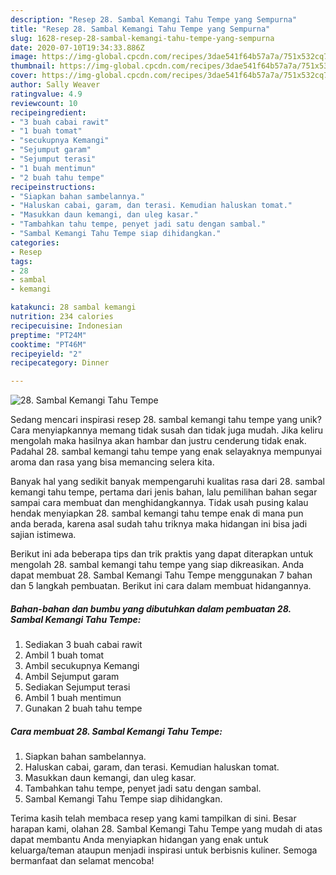 ```yaml
---
description: "Resep 28. Sambal Kemangi Tahu Tempe yang Sempurna"
title: "Resep 28. Sambal Kemangi Tahu Tempe yang Sempurna"
slug: 1628-resep-28-sambal-kemangi-tahu-tempe-yang-sempurna
date: 2020-07-10T19:34:33.886Z
image: https://img-global.cpcdn.com/recipes/3dae541f64b57a7a/751x532cq70/28-sambal-kemangi-tahu-tempe-foto-resep-utama.jpg
thumbnail: https://img-global.cpcdn.com/recipes/3dae541f64b57a7a/751x532cq70/28-sambal-kemangi-tahu-tempe-foto-resep-utama.jpg
cover: https://img-global.cpcdn.com/recipes/3dae541f64b57a7a/751x532cq70/28-sambal-kemangi-tahu-tempe-foto-resep-utama.jpg
author: Sally Weaver
ratingvalue: 4.9
reviewcount: 10
recipeingredient:
- "3 buah cabai rawit"
- "1 buah tomat"
- "secukupnya Kemangi"
- "Sejumput garam"
- "Sejumput terasi"
- "1 buah mentimun"
- "2 buah tahu tempe"
recipeinstructions:
- "Siapkan bahan sambelannya."
- "Haluskan cabai, garam, dan terasi. Kemudian haluskan tomat."
- "Masukkan daun kemangi, dan uleg kasar."
- "Tambahkan tahu tempe, penyet jadi satu dengan sambal."
- "Sambal Kemangi Tahu Tempe siap dihidangkan."
categories:
- Resep
tags:
- 28
- sambal
- kemangi

katakunci: 28 sambal kemangi 
nutrition: 234 calories
recipecuisine: Indonesian
preptime: "PT24M"
cooktime: "PT46M"
recipeyield: "2"
recipecategory: Dinner

---
```



![28. Sambal Kemangi Tahu Tempe](https://img-global.cpcdn.com/recipes/3dae541f64b57a7a/751x532cq70/28-sambal-kemangi-tahu-tempe-foto-resep-utama.jpg)

Sedang mencari inspirasi resep 28. sambal kemangi tahu tempe yang unik? Cara menyiapkannya memang tidak susah dan tidak juga mudah. Jika keliru mengolah maka hasilnya akan hambar dan justru cenderung tidak enak. Padahal 28. sambal kemangi tahu tempe yang enak selayaknya mempunyai aroma dan rasa yang bisa memancing selera kita.



Banyak hal yang sedikit banyak mempengaruhi kualitas rasa dari 28. sambal kemangi tahu tempe, pertama dari jenis bahan, lalu pemilihan bahan segar sampai cara membuat dan menghidangkannya. Tidak usah pusing kalau hendak menyiapkan 28. sambal kemangi tahu tempe enak di mana pun anda berada, karena asal sudah tahu triknya maka hidangan ini bisa jadi sajian istimewa.


Berikut ini ada beberapa tips dan trik praktis yang dapat diterapkan untuk mengolah 28. sambal kemangi tahu tempe yang siap dikreasikan. Anda dapat membuat 28. Sambal Kemangi Tahu Tempe menggunakan 7 bahan dan 5 langkah pembuatan. Berikut ini cara dalam membuat hidangannya.

<!--inarticleads1-->

##### Bahan-bahan dan bumbu yang dibutuhkan dalam pembuatan 28. Sambal Kemangi Tahu Tempe:

1. Sediakan 3 buah cabai rawit
1. Ambil 1 buah tomat
1. Ambil secukupnya Kemangi
1. Ambil Sejumput garam
1. Sediakan Sejumput terasi
1. Ambil 1 buah mentimun
1. Gunakan 2 buah tahu tempe




<!--inarticleads2-->

##### Cara membuat 28. Sambal Kemangi Tahu Tempe:

1. Siapkan bahan sambelannya.
1. Haluskan cabai, garam, dan terasi. Kemudian haluskan tomat.
1. Masukkan daun kemangi, dan uleg kasar.
1. Tambahkan tahu tempe, penyet jadi satu dengan sambal.
1. Sambal Kemangi Tahu Tempe siap dihidangkan.




Terima kasih telah membaca resep yang kami tampilkan di sini. Besar harapan kami, olahan 28. Sambal Kemangi Tahu Tempe yang mudah di atas dapat membantu Anda menyiapkan hidangan yang enak untuk keluarga/teman ataupun menjadi inspirasi untuk berbisnis kuliner. Semoga bermanfaat dan selamat mencoba!

